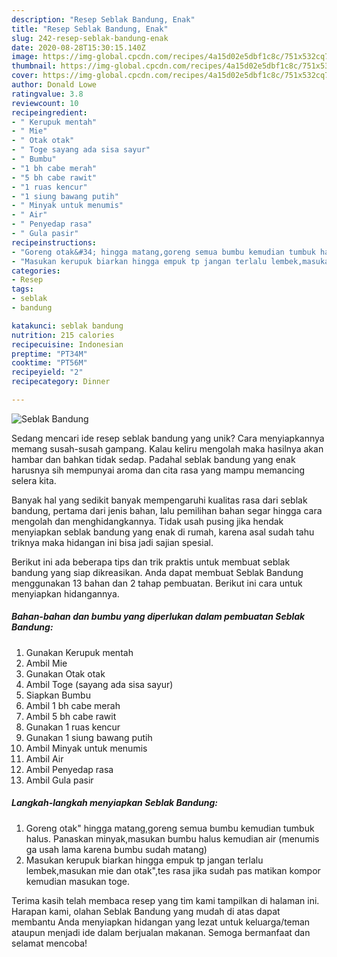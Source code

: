 ```yaml
---
description: "Resep Seblak Bandung, Enak"
title: "Resep Seblak Bandung, Enak"
slug: 242-resep-seblak-bandung-enak
date: 2020-08-28T15:30:15.140Z
image: https://img-global.cpcdn.com/recipes/4a15d02e5dbf1c8c/751x532cq70/seblak-bandung-foto-resep-utama.jpg
thumbnail: https://img-global.cpcdn.com/recipes/4a15d02e5dbf1c8c/751x532cq70/seblak-bandung-foto-resep-utama.jpg
cover: https://img-global.cpcdn.com/recipes/4a15d02e5dbf1c8c/751x532cq70/seblak-bandung-foto-resep-utama.jpg
author: Donald Lowe
ratingvalue: 3.8
reviewcount: 10
recipeingredient:
- " Kerupuk mentah"
- " Mie"
- " Otak otak"
- " Toge sayang ada sisa sayur"
- " Bumbu"
- "1 bh cabe merah"
- "5 bh cabe rawit"
- "1 ruas kencur"
- "1 siung bawang putih"
- " Minyak untuk menumis"
- " Air"
- " Penyedap rasa"
- " Gula pasir"
recipeinstructions:
- "Goreng otak&#34; hingga matang,goreng semua bumbu kemudian tumbuk halus. Panaskan minyak,masukan bumbu halus kemudian air (menumis ga usah lama karena bumbu sudah matang)"
- "Masukan kerupuk biarkan hingga empuk tp jangan terlalu lembek,masukan mie dan otak&#34;,tes rasa jika sudah pas matikan kompor kemudian masukan toge."
categories:
- Resep
tags:
- seblak
- bandung

katakunci: seblak bandung 
nutrition: 215 calories
recipecuisine: Indonesian
preptime: "PT34M"
cooktime: "PT56M"
recipeyield: "2"
recipecategory: Dinner

---
```



![Seblak Bandung](https://img-global.cpcdn.com/recipes/4a15d02e5dbf1c8c/751x532cq70/seblak-bandung-foto-resep-utama.jpg)

Sedang mencari ide resep seblak bandung yang unik? Cara menyiapkannya memang susah-susah gampang. Kalau keliru mengolah maka hasilnya akan hambar dan bahkan tidak sedap. Padahal seblak bandung yang enak harusnya sih mempunyai aroma dan cita rasa yang mampu memancing selera kita.



Banyak hal yang sedikit banyak mempengaruhi kualitas rasa dari seblak bandung, pertama dari jenis bahan, lalu pemilihan bahan segar hingga cara mengolah dan menghidangkannya. Tidak usah pusing jika hendak menyiapkan seblak bandung yang enak di rumah, karena asal sudah tahu triknya maka hidangan ini bisa jadi sajian spesial.


Berikut ini ada beberapa tips dan trik praktis untuk membuat seblak bandung yang siap dikreasikan. Anda dapat membuat Seblak Bandung menggunakan 13 bahan dan 2 tahap pembuatan. Berikut ini cara untuk menyiapkan hidangannya.

<!--inarticleads1-->

##### Bahan-bahan dan bumbu yang diperlukan dalam pembuatan Seblak Bandung:

1. Gunakan  Kerupuk mentah
1. Ambil  Mie
1. Gunakan  Otak otak
1. Ambil  Toge (sayang ada sisa sayur)
1. Siapkan  Bumbu
1. Ambil 1 bh cabe merah
1. Ambil 5 bh cabe rawit
1. Gunakan 1 ruas kencur
1. Gunakan 1 siung bawang putih
1. Ambil  Minyak untuk menumis
1. Ambil  Air
1. Ambil  Penyedap rasa
1. Ambil  Gula pasir




<!--inarticleads2-->

##### Langkah-langkah menyiapkan Seblak Bandung:

1. Goreng otak&#34; hingga matang,goreng semua bumbu kemudian tumbuk halus. Panaskan minyak,masukan bumbu halus kemudian air (menumis ga usah lama karena bumbu sudah matang)
1. Masukan kerupuk biarkan hingga empuk tp jangan terlalu lembek,masukan mie dan otak&#34;,tes rasa jika sudah pas matikan kompor kemudian masukan toge.




Terima kasih telah membaca resep yang tim kami tampilkan di halaman ini. Harapan kami, olahan Seblak Bandung yang mudah di atas dapat membantu Anda menyiapkan hidangan yang lezat untuk keluarga/teman ataupun menjadi ide dalam berjualan makanan. Semoga bermanfaat dan selamat mencoba!

